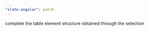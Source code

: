 ```yaml
---
"slate-angular": patch
---
```


complete the table element structure obtained through the selection
